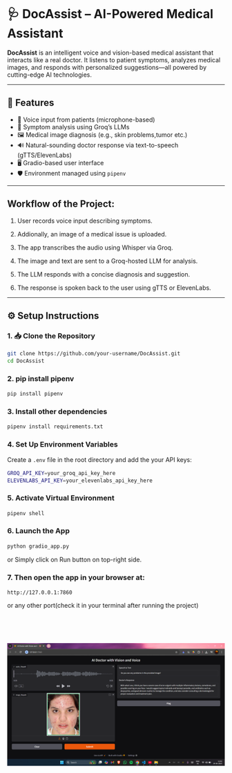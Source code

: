 # 🩺 DocAssist – AI-Powered Medical Assistant

**DocAssist** is an intelligent voice and vision-based medical assistant that interacts like a real doctor. It listens to patient symptoms, analyzes medical images, and responds with personalized suggestions—all powered by cutting-edge AI technologies.

---

## 🚀 Features

- 🎤 Voice input from patients (microphone-based)
- 🧠 Symptom analysis using Groq’s LLMs
- 🖼️ Medical image diagnosis (e.g., skin problems,tumor etc.)
- 🔊 Natural-sounding doctor response via text-to-speech (gTTS/ElevenLabs)
- 🖥️ Gradio-based user interface
- 🛡️ Environment managed using `pipenv`

---

## Workflow of the Project:
  1. User records voice input describing symptoms.

  2. Addionally, an image of a medical issue is uploaded.

  3. The app transcribes the audio using Whisper via Groq.

  4. The image and text are sent to a Groq-hosted LLM for analysis.

  5. The LLM responds with a concise diagnosis and suggestion.

  6. The response is spoken back to the user using gTTS or ElevenLabs.


---


## ⚙️ Setup Instructions

### 1. 📥 Clone the Repository

```bash
git clone https://github.com/your-username/DocAssist.git
cd DocAssist
```

### 2. pip install pipenv
```bash
pip install pipenv
```

### 3. Install other dependencies
```bash
pipenv install requirements.txt
```

### 4. Set Up Environment Variables
Create a `.env` file in the root directory and add the your API keys:
```bash
GROQ_API_KEY=your_groq_api_key_here
ELEVENLABS_API_KEY=your_elevenlabs_api_key_here
```

### 5. Activate Virtual Environment
```bash
pipenv shell
```
### 6. Launch the App
```bash
python gradio_app.py
```
or Simply click on Run button on top-right side.

### 7. Then open the app in your browser at:
```
http://127.0.0.1:7860
```
or any other port(check it in your terminal after running the project)

<br>
<br>
<br>

<p align="center">
  <img src="screenshot.png" alt="Centered Image" width="600"/>
</p>


